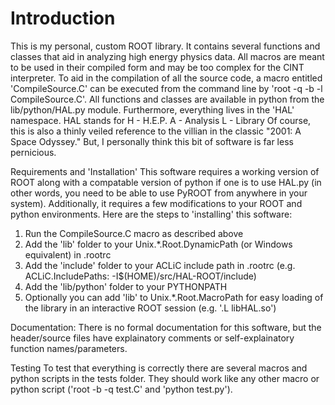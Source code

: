 # Introduction
This is my personal, custom ROOT library. It contains several functions and classes
that aid in analyzing high energy physics data. All macros are meant to be used in their
compiled form and may be too complex for the CINT interpreter. To aid in the compilation
of all the source code, a macro entitled 'CompileSource.C' can be executed from the
command line by 'root -q -b -l CompileSource.C'. All functions and classes are available
in python from the lib/python/HAL.py module. Furthermore, everything lives in the 'HAL'
namespace. HAL stands for
H - H.E.P.
A - Analysis
L - Library
Of course, this is also a thinly veiled reference to the villian in the classic 
"2001: A Space Odyssey." But, I personally think this bit of software is far less 
pernicious.

Requirements and 'Installation'
This software requires a working version of ROOT along with a compatable version of python
if one is to use HAL.py (in other words, you need to be able to use PyROOT from anywhere
in your system). Additionally, it requires a few modifications to your ROOT and python
environments. Here are the steps to 'installing' this software:
1. Run the CompileSource.C macro as described above
2. Add the 'lib' folder to your Unix.*.Root.DynamicPath (or Windows equivalent) in .rootrc
3. Add the 'include' folder to your ACLiC include path in .rootrc
   (e.g. ACLiC.IncludePaths:   -I$(HOME)/src/HAL-ROOT/include)
3. Add the 'lib/python' folder to your PYTHONPATH
4. Optionally you can add 'lib' to Unix.*.Root.MacroPath for easy loading of the library in
   an interactive ROOT session (e.g. '.L libHAL.so')

Documentation:
There is no formal documentation for this software, but the header/source files have 
explainatory comments or self-explainatory function names/parameters.

Testing
To test that everything is correctly there are several macros and python scripts in the
tests folder. They should work like any other macro or python script ('root -b -q test.C'
and 'python test.py').
